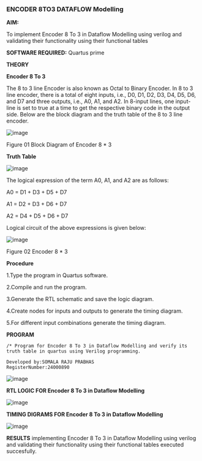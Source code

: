 ### ENCODER 8TO3 DATAFLOW Modelling

**AIM:**

To implement  Encoder 8 To 3 in Dataflow Modelling using verilog and validating their functionality using their functional tables

**SOFTWARE REQUIRED:** Quartus prime

**THEORY**

**Encoder 8 To 3**

The 8 to 3 line Encoder is also known as Octal to Binary Encoder. In 8 to 3 line encoder, there is a total of eight inputs, i.e., D0, D1, D2, D3, D4, D5, D6, and D7 and three outputs, i.e., A0, A1, and A2. In 8-input lines, one input-line is set to true at a time to get the respective binary code in the output side. Below are the block diagram and the truth table of the 8 to 3 line encoder.

![image](https://github.com/naavaneetha/ENCODER8TO3DATAFLOW/assets/154305477/0bc242c1-eb9e-4c47-afe5-30428470efc3)

Figure 01  Block Diagram of Encoder 8 * 3

**Truth Table**

![image](https://github.com/naavaneetha/ENCODER8TO3DATAFLOW/assets/154305477/35496b14-ae6e-4cd1-9abd-d6736b576575)

The logical expression of the term A0, A1, and A2 are as follows:

A0 = D1 + D3 + D5 + D7

A1 = D2 + D3 + D6 + D7

A2 = D4 + D5 + D6 + D7

Logical circuit of the above expressions is given below:

![image](https://github.com/naavaneetha/ENCODER8TO3DATAFLOW/assets/154305477/95acaee6-c873-4c75-89eb-ef09fb158053)

Figure 02  Encoder 8 * 3

**Procedure**

1.Type the program in Quartus software.

2.Compile and run the program.

3.Generate the RTL schematic and save the logic diagram.

4.Create nodes for inputs and outputs to generate the timing diagram.

5.For different input combinations generate the timing diagram.

**PROGRAM**
```
/* Program for Encoder 8 To 3 in Dataflow Modelling and verify its truth table in quartus using Verilog programming. 

Developed by:SOMALA RAJU PRABHAS
RegisterNumber:24000890
```

![image](https://github.com/user-attachments/assets/06e29149-ad94-439a-a005-58a235af144e)

**RTL LOGIC FOR Encoder 8 To 3 in Dataflow Modelling**


![image](https://github.com/user-attachments/assets/0226d8cf-0f1e-4f9f-a208-660f75b575de)

**TIMING DIGRAMS FOR Encoder 8 To 3 in Dataflow Modelling**


![image](https://github.com/user-attachments/assets/18439732-41ab-448b-85fc-f726d7acd965)

**RESULTS**
implementing Encoder 8 To 3 in Dataflow Modelling using verilog and validating their functionality using their functional tables executed succesfully.



